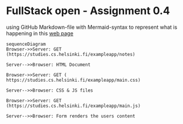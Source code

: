 # FullStack open - Assignment 0.4

using GitHub Markdown-file with Mermaid-syntax to represent what is happening in this [web page](https://studies.cs.helsinki.fi/exampleapp/notes)

```mermaid 
sequenceDiagram
Browser->>Server: GET (https://studies.cs.helsinki.fi/exampleapp/notes)

Server-->>Browser: HTML Document 

Browser->>Server: GET (
https://studies.cs.helsinki.fi/exampleapp/main.css)

Server-->>Browser: CSS & JS files

Browser->>Server: GET (https://studies.cs.helsinki.fi/exampleapp/main.js)

Server-->>Browser: Form renders the users content

```